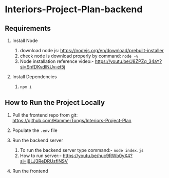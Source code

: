 # Interiors-Project-Plan-backend

## Requirements

1. Install Node
	1. download node js:  https://nodejs.org/en/download/prebuilt-installer
	2. check node is download properly by command: `node -v`
	3. Node installation reference video:- https://youtu.be/J8ZPZq_34aY?si=SnfDKvdlNUv-et5j

2. Install Dependencies
	1.  `npm i`

## How to Run the Project Locally

1. Pull the frontend repo from git: https://github.com/HammerTongs/Interiors-Project-Plan

2. Populate the `.env` file

2. Run the backend server
	1. To run the backend server type command:- `node index.js`
	2. How to run server:- https://youtu.be/huc9RWb0yX4?si=j8LJ3ReDRUsflNSV

3. Run the frontend
